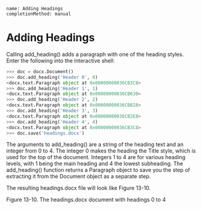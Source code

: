 ```ngMeta
name: Adding Headings
completionMethod: manual
```
# Adding Headings
Calling add_heading() adds a paragraph with one of the heading styles. Enter the following into the interactive shell:

```python
>>> doc = docx.Document()
>>> doc.add_heading('Header 0', 0)
<docx.text.Paragraph object at 0x00000000036CB3C8>
>>> doc.add_heading('Header 1', 1)
<docx.text.Paragraph object at 0x00000000036CB630>
>>> doc.add_heading('Header 2', 2)
<docx.text.Paragraph object at 0x00000000036CB828>
>>> doc.add_heading('Header 3', 3)
<docx.text.Paragraph object at 0x00000000036CB2E8>
>>> doc.add_heading('Header 4', 4)
<docx.text.Paragraph object at 0x00000000036CB3C8>
>>> doc.save('headings.docx')
```
The arguments to add_heading() are a string of the heading text and an integer from 0 to 4. The integer 0 makes the heading the Title style, which is used for the top of the document. Integers 1 to 4 are for various heading levels, with 1 being the main heading and 4 the lowest subheading. The add_heading() function returns a Paragraph object to save you the step of extracting it from the Document object as a separate step.

The resulting headings.docx file will look like Figure 13-10.

<!-- ![image](assets/000050.jpg)
 -->
Figure 13-10. The headings.docx document with headings 0 to 4

